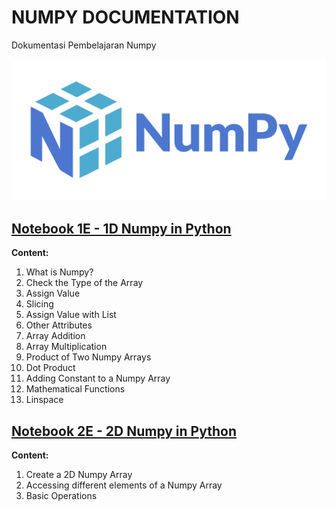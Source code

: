 # NUMPY DOCUMENTATION
Dokumentasi Pembelajaran Numpy

<p align="center">
  <img src="https://github.com/dikoharyadhanto/Numpy-Documentation/blob/3e3a166e67226e72d5239c98468d591d19d9d1ad/Numpy.png" />
</p>

## [Notebook 1E - 1D Numpy in Python](https://github.com/dikoharyadhanto/Numpy-Documentation/blob/3e3a166e67226e72d5239c98468d591d19d9d1ad/PY0101EN-5-1-Numpy1D.ipynb)

**Content:**

1. What is Numpy?
2. Check the Type of the Array
3. Assign Value
4. Slicing
5. Assign Value with List
6. Other Attributes
7. Array Addition
8. Array Multiplication
9. Product of Two Numpy Arrays
10. Dot Product
11. Adding Constant to a Numpy Array
12. Mathematical Functions
13. Linspace

## [Notebook 2E - 2D Numpy in Python](https://github.com/dikoharyadhanto/Numpy-Documentation/blob/3e3a166e67226e72d5239c98468d591d19d9d1ad/PY0101EN-5-2-Numpy2D.ipynb)

**Content:**

1. Create a 2D Numpy Array
2. Accessing different elements of a Numpy Array
3. Basic Operations
